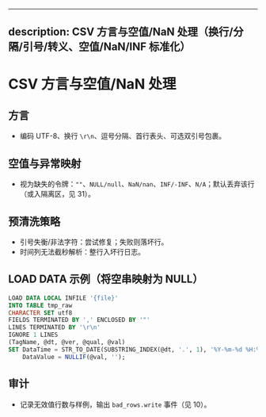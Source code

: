 ______________________________________________________________________

## description: CSV 方言与空值/NaN 处理（换行/分隔/引号/转义、空值/NaN/INF 标准化）

# CSV 方言与空值/NaN 处理

## 方言

- 编码 UTF-8、换行 `\r\n`、逗号分隔、首行表头、可选双引号包裹。

## 空值与异常映射

- 视为缺失的令牌：`""`、`NULL/null`、`NaN/nan`、`INF/-INF`、`N/A`；默认丢弃该行（或入隔离区，见 31）。

## 预清洗策略

- 引号失衡/非法字符：尝试修复；失败则落坏行。
- 时间列无法截秒解析：整行入坏行日志。

## LOAD DATA 示例（将空串映射为 NULL）

```sql
LOAD DATA LOCAL INFILE '{file}'
INTO TABLE tmp_raw
CHARACTER SET utf8
FIELDS TERMINATED BY ',' ENCLOSED BY '"'
LINES TERMINATED BY '\r\n'
IGNORE 1 LINES
(TagName, @dt, @ver, @qual, @val)
SET DataTime = STR_TO_DATE(SUBSTRING_INDEX(@dt, '.', 1), '%Y-%m-%d %H:%i:%s'),
    DataValue = NULLIF(@val, '');
```

## 审计

- 记录无效值行数与样例，输出 `bad_rows.write` 事件（见 10）。
